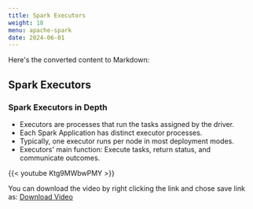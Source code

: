 ```yaml
---
title: Spark Executors
weight: 18
menu: apache-spark
date: 2024-06-01
---
```


Here's the converted content to Markdown:

## Spark Executors

### Spark Executors in Depth

- Executors are processes that run the tasks assigned by the driver.
- Each Spark Application has distinct executor processes.
- Typically, one executor runs per node in most deployment modes.
- Executors' main function: Execute tasks, return status, and communicate outcomes.

{{< youtube Ktg9MWbwPMY >}}

You can download the video by right clicking the link and chose save link as: [Download Video](https://garage-education.s3.amazonaws.com/spark-course/Ch.04-18-Spark-Executors.mp4)
